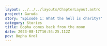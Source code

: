 ```yaml
---
layout: ../../../layouts/ChapterLayout.astro
project: Garuda
story: "Episode 1: What the hell is charity?"
category: Stories
title: Bopha comes back from the moon
date: 2023-08-17T16:54:25.112Z
pov: Bopha Krol
---
```

